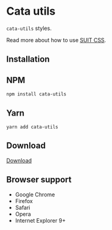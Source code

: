 # Cata utils

`cata-utils` styles.

Read more about how to use [SUIT CSS](https://github.com/suitcss/suit/).

## Installation

## NPM 
```
npm install cata-utils
```

## Yarn
```
yarn add cata-utils
```

## Download
[Download](https://github.com/raulghm/cata-utils/releases)

## Browser support

* Google Chrome
* Firefox
* Safari
* Opera
* Internet Explorer 9+

